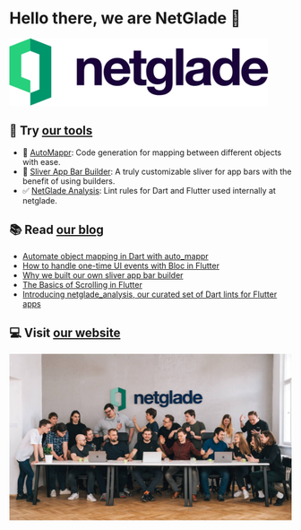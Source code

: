 # Hello there, we are NetGlade 🚀

<a href="https://github.com/netglade">
  <picture >
    <source media="(prefers-color-scheme: dark)" height='120px' srcset="https://raw.githubusercontent.com/netglade/.github/main/assets/netglade_logo_light.png">
    <source media="(prefers-color-scheme: light)" height='120px' srcset="https://raw.githubusercontent.com/netglade/.github/main/assets/netglade_logo_dark.png">
    <img alt="netglade" height='120px' src="https://raw.githubusercontent.com/netglade/.github/main/assets/netglade_logo_dark.png">
  </picture>
</a>

## 🚀 Try [our tools][pub_link]

- 🐙 [AutoMappr][package_auto_mappr]: Code generation for mapping between different objects with ease.
- 📱 [Sliver App Bar Builder][package_sliver_app_bar_builder]: A truly customizable sliver for app bars with the benefit of using builders.
- ✅ [NetGlade Analysis][package_netglade_analysis]: Lint rules for Dart and Flutter used internally at netglade.

## 📚 Read [our blog][blog_link]

- [Automate object mapping in Dart with auto_mappr](https://www.netglade.com/en/blog/object-mapping-dart-flutter)
- [How to handle one-time UI events with Bloc in Flutter](https://www.netglade.com/en/blog/flutter-events-bloc-side-effect)
- [Why we built our own sliver app bar builder](https://www.netglade.com/en/blog/sliver-app-bar-builder-for-flutter)
- [The Basics of Scrolling in Flutter](https://www.netglade.com/en/blog/the-basics-of-scrolling-in-flutter-slivers)
- [Introducing netglade_analysis, our curated set of Dart lints for Flutter apps](https://www.netglade.com/en/blog/fluter-apps-linter-dart-netglade_analysis)

## 💻 Visit [our website][web_link]

![Holy NetGlade team](https://raw.githubusercontent.com/netglade/.github/main/assets/holy_netglade_team.jpg)



[web_link]: https://netglade.com/en
[blog_link]: https://netglade.com/en/blog
[pub_link]: https://pub.dev/publishers/netglade.cz/packages

[package_auto_mappr]: https://github.com/netglade/auto_mappr
[package_netglade_analysis]: https://github.com/netglade/netglade_analysis
[package_sliver_app_bar_builder]: https://github.com/netglade/sliver_app_bar_builder
